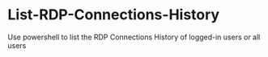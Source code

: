 # List-RDP-Connections-History
Use powershell to list the RDP Connections History of logged-in users or all users
